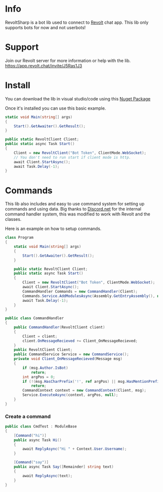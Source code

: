 # Info
RevoltSharp is a bot lib used to connect to [Revolt](https://revolt.chat/) chat app.
This lib only supports bots for now and not userbots!

# Support
Join our Revolt server for more information or help with the lib.
https://app.revolt.chat/invite/J5Ras1J3

# Install
You can download the lib in visual studio/code using this [Nuget Package](https://www.nuget.org/packages/RevoltSharp)

Once it's installed you can use this basic example.
```cs
static void Main(string[] args)
{
    Start().GetAwaiter().GetResult();
}

public static RevoltClient Client;
public static async Task Start()
{
    Client = new RevoltClient("Bot Token", ClientMode.WebSocket);
    // You don't need to run start if client mode is http.
    await Client.StartAsync();
    await Task.Delay(-1);
}
```

# Commands
This lib also includes and easy to use command system for setting up commands and using data.
Big thanks to [Discord.net](https://github.com/discord-net/Discord.Net) for the internal command handler system, this was modified to work with Revolt and the classes.

Here is an example on how to setup commands.
```cs
class Program
{
    static void Main(string[] args)
    {
        Start().GetAwaiter().GetResult();
    }

    public static RevoltClient Client;
    public static async Task Start()
    {
        Client = new RevoltClient("Bot Token", ClientMode.WebSocket);
        await Client.StartAsync();
        CommandHandler Commands = new CommandHandler(Client);
        Commands.Service.AddModulesAsync(Assembly.GetEntryAssembly(), null);
        await Task.Delay(-1);
    }
}

public class CommandHandler
{
    public CommandHandler(RevoltClient client)
    {
        Client = client;
        client.OnMessageRecieved += Client_OnMessageRecieved;
    }
    public RevoltClient Client;
    public CommandService Service = new CommandService();
    private void Client_OnMessageRecieved(Message msg)
    {
        if (msg.Author.IsBot)
            return;
        int argPos = 0;
        if (!(msg.HasCharPrefix('!', ref argPos) || msg.HasMentionPrefix(Client.CurrentUser, ref argPos)))
            return;
        CommandContext context = new CommandContext(Client, msg);
        Service.ExecuteAsync(context, argPos, null);
    }
}
```

### Create a command
```cs
public class CmdTest : ModuleBase
{
    [Command("hi")]
    public async Task Hi()
    {
        await ReplyAsync("Hi " + Context.User.Username);
    }

    [Command("say")]
    public async Task Say([Remainder] string text)
    {
        await ReplyAsync(text);
    }
}
```
